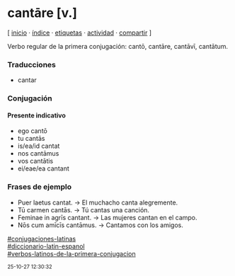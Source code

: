 # cantāre [v.]
[ [inicio](https://github.com/jucardus/jucardus.github.io/blob/main/index.md) · [índice](https://github.com/jucardus/jucardus.github.io/blob/main/indice.md) · [etiquetas](https://github.com/jucardus/jucardus.github.io/blob/main/etiquetas.md) · [actividad](https://github.com/jucardus/jucardus.github.io/blob/main/actividad.md) · [compartir](https://x.com/intent/tweet?text=cant%C4%81re+%5Bv.%5D+%E2%80%94+Conjugaciones+latinas%2C+Verbos+latinos+de+la+primera+conjugaci%C3%B3n%2C+Diccionario+lat%C3%ADn-espa%C3%B1ol%0A%0A%E2%86%92+https%3A%2F%2Fgithub.com%2Fjucardus%2Fjucardus.github.io%2Fblob%2Fmain%2Fc%2Fa%2Fn%2Fcantare-v.md%0A%0A%23conjugaciones_latinas_jucardus%0A%23diccionario_latin_espanol_jucardus%0A%23verbos_latinos_de_la_primera_conjugacion_jucardus) ]

Verbo regular de la primera conjugación: cantō, cantāre, cantāvī, cantātum.

### Traducciones

* cantar

### Conjugación

####  Presente indicativo

* ego cantō
* tu cantās
* is/ea/id cantat
* nos cantāmus
* vos cantātis
* ei/eae/ea cantant

### Frases de ejemplo

* Puer laetus cantat. → El muchacho canta alegremente.
* Tū carmen cantās. → Tú cantas una canción.
* Feminae in agrīs cantant. → Las mujeres cantan en el campo.
* Nōs cum amīcīs cantāmus. → Cantamos con los amigos.

[#conjugaciones-latinas](https://github.com/jucardus/jucardus.github.io/blob/main/c/o/conjugaciones-latinas.md)  
[#diccionario-latin-espanol](https://github.com/jucardus/jucardus.github.io/blob/main/d/i/diccionario-latin-espanol.md)  
[#verbos-latinos-de-la-primera-conjugacion](https://github.com/jucardus/jucardus.github.io/blob/main/v/e/verbos-latinos-de-la-primera-conjugacion.md)

<sup>25-10-27 12:30:32</sup>
